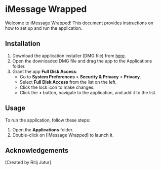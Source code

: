 # iMessage Wrapped

Welcome to iMessage Wrapped! This document provides instructions on how to set up and run the application.

## Installation

1. Download the application installer (DMG file) from [here](https://drive.google.com/file/d/12aHgOU0wGu-H7ZYg2ftXnm4qQljfUC2v/view?usp=sharing).
2. Open the downloaded DMG file and drag the app to the Applications folder.
3. Grant the app **Full Disk Access**:
   - Go to **System Preferences** > **Security & Privacy** > **Privacy**.
   - Select **Full Disk Access** from the list on the left.
   - Click the lock icon to make changes.
   - Click the **+** button, navigate to the application, and add it to the list.

## Usage

To run the application, follow these steps:

1. Open the **Applications** folder.
2. Double-click on [iMessage Wrapped] to launch it.

## Acknowledgements

[Created by Ritij Jutur]
